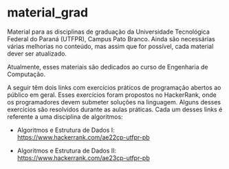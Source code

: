 # material_grad
Material para as disciplinas de graduação da Universidade Tecnológica Federal do Paraná (UTFPR), Campus Pato Branco. Ainda são necessárias várias melhorias no conteúdo, mas assim que for possível, cada material dever ser atualizado.

Atualmente, esses materiais são dedicados ao curso de Engenharia de Computação.

A seguir têm dois links com exercícios práticos de programação abertos ao público em geral. Esses exercícios foram propostos no HackerRank, onde os programadores devem submeter soluções na linguagem. Alguns desses exercícios são resolvidos durante as aulas práticas. Cada um desses links é referente a uma disciplina de algoritmos:

- Algoritmos e Estrutura de Dados I: https://www.hackerrank.com/ae22cp-utfpr-pb

- Algoritmos e Estrutura de Dados II: https://www.hackerrank.com/ae23cp-utfpr-pb
